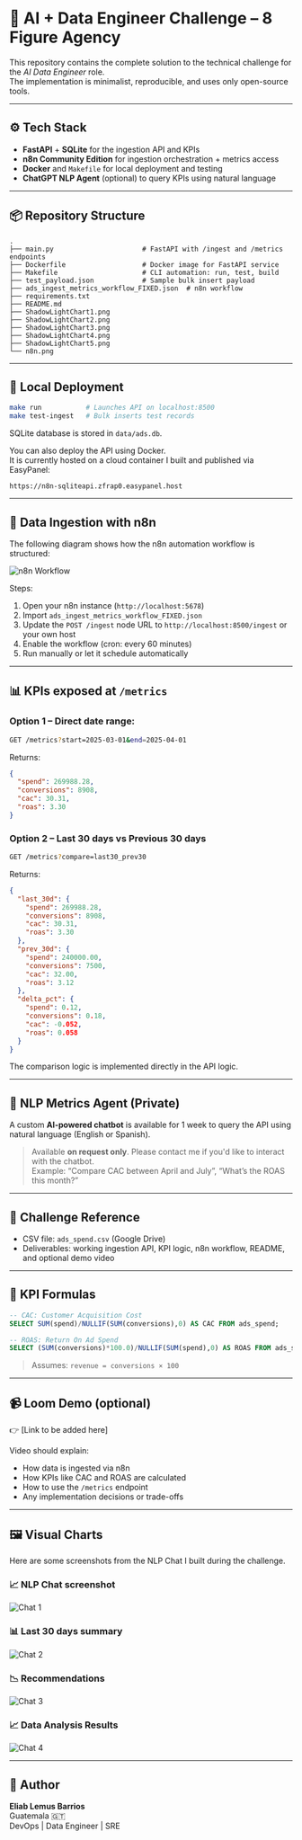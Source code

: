 # 🧠 AI + Data Engineer Challenge – 8 Figure Agency

This repository contains the complete solution to the technical challenge for the *AI Data Engineer* role.  
The implementation is minimalist, reproducible, and uses only open-source tools.

---

## ⚙️ Tech Stack

- **FastAPI** + **SQLite** for the ingestion API and KPIs
- **n8n Community Edition** for ingestion orchestration + metrics access
- **Docker** and `Makefile` for local deployment and testing
- **ChatGPT NLP Agent** (optional) to query KPIs using natural language

---

## 📦 Repository Structure

```
.
├── main.py                      # FastAPI with /ingest and /metrics endpoints
├── Dockerfile                   # Docker image for FastAPI service
├── Makefile                     # CLI automation: run, test, build
├── test_payload.json            # Sample bulk insert payload
├── ads_ingest_metrics_workflow_FIXED.json  # n8n workflow
├── requirements.txt
├── README.md
├── ShadowLightChart1.png
├── ShadowLightChart2.png
├── ShadowLightChart3.png
├── ShadowLightChart4.png
├── ShadowLightChart5.png
└── n8n.png
```

---

## 🚀 Local Deployment

```bash
make run           # Launches API on localhost:8500
make test-ingest   # Bulk inserts test records
```

SQLite database is stored in `data/ads.db`.

You can also deploy the API using Docker.  
It is currently hosted on a cloud container I built and published via EasyPanel:

```
https://n8n-sqliteapi.zfrap0.easypanel.host
```

---

## 🔄 Data Ingestion with n8n

The following diagram shows how the n8n automation workflow is structured:

![n8n Workflow](./n8n.png)

Steps:

1. Open your n8n instance (`http://localhost:5678`)
2. Import `ads_ingest_metrics_workflow_FIXED.json`
3. Update the `POST /ingest` node URL to `http://localhost:8500/ingest` or your own host
4. Enable the workflow (cron: every 60 minutes)
5. Run manually or let it schedule automatically

---

## 📊 KPIs exposed at `/metrics`

### Option 1 – Direct date range:

```bash
GET /metrics?start=2025-03-01&end=2025-04-01
```

Returns:

```json
{
  "spend": 269988.28,
  "conversions": 8908,
  "cac": 30.31,
  "roas": 3.30
}
```

### Option 2 – Last 30 days vs Previous 30 days

```bash
GET /metrics?compare=last30_prev30
```

Returns:

```json
{
  "last_30d": {
    "spend": 269988.28,
    "conversions": 8908,
    "cac": 30.31,
    "roas": 3.30
  },
  "prev_30d": {
    "spend": 240000.00,
    "conversions": 7500,
    "cac": 32.00,
    "roas": 3.12
  },
  "delta_pct": {
    "spend": 0.12,
    "conversions": 0.18,
    "cac": -0.052,
    "roas": 0.058
  }
}
```

The comparison logic is implemented directly in the API logic.

---

## 💬 NLP Metrics Agent (Private)

A custom **AI-powered chatbot** is available for 1 week to query the API using natural language (English or Spanish).

> Available **on request only**. Please contact me if you'd like to interact with the chatbot.  
> Example: “Compare CAC between April and July”, “What’s the ROAS this month?”

---

## 📎 Challenge Reference

- CSV file: `ads_spend.csv` (Google Drive)
- Deliverables: working ingestion API, KPI logic, n8n workflow, README, and optional demo video

---

## 📐 KPI Formulas

```sql
-- CAC: Customer Acquisition Cost
SELECT SUM(spend)/NULLIF(SUM(conversions),0) AS CAC FROM ads_spend;

-- ROAS: Return On Ad Spend
SELECT (SUM(conversions)*100.0)/NULLIF(SUM(spend),0) AS ROAS FROM ads_spend;
```

> Assumes: `revenue = conversions × 100`

---

## 📹 Loom Demo (optional)

👉 [Link to be added here]

Video should explain:

- How data is ingested via n8n
- How KPIs like CAC and ROAS are calculated
- How to use the `/metrics` endpoint
- Any implementation decisions or trade-offs

---
## 🖼️ Visual Charts

Here are some screenshots from the NLP Chat I built during the challenge. 
### 📈 NLP Chat screenshot  

![Chat 1](./ShadowLightChat1.png)


### 📊 Last 30 days summary 

![Chat 2](./ShadowLightChat2.png)
### 📉 Recommendations

![Chat 3](./ShadowLightChat3.png)
### 📈 Data Analysis Results

![Chat 4](./ShadowLightChat4.png)


---

## 👤 Author

**Eliab Lemus Barrios**  
Guatemala 🇬🇹  
DevOps | Data Engineer | SRE  
